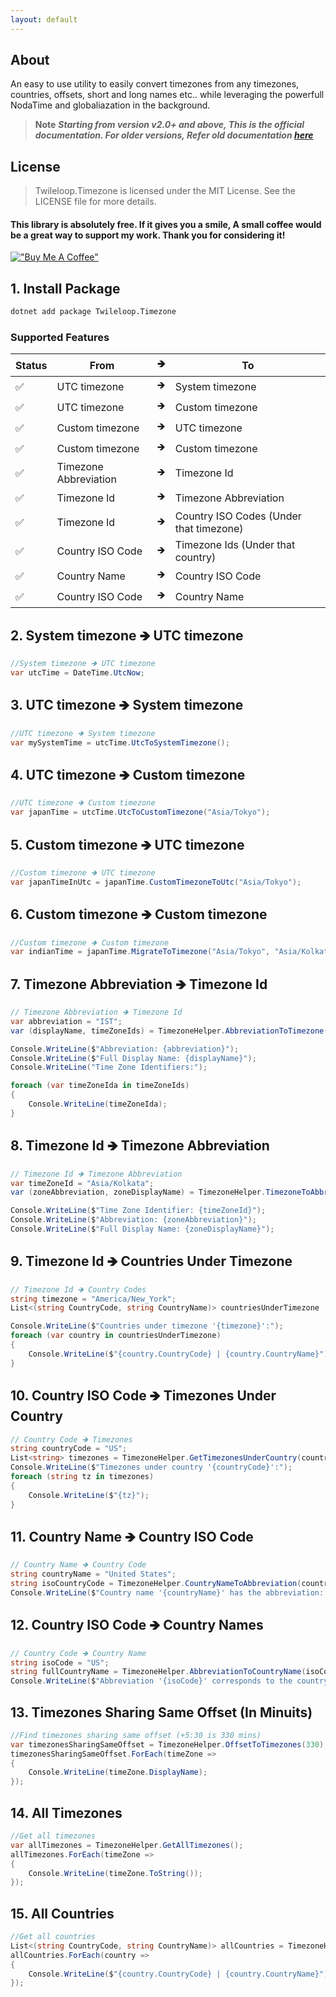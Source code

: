 ```yaml
---
layout: default
---
```


## About
An easy to use utility to easily convert timezones from any timezones, countries, offsets, short and long names etc.. while leveraging the powerfull NodaTime and globaliazation in the background.

> **Note**
> ***Starting from version v2.0+ and above, This is the official documentation. For older versions, Refer old documentation <a href="https://github.com/sangeethnandakumar/Twileloop.Timezone/blob/master/README_Old.md">
    here
  </a>***

## License
> Twileloop.Timezone is licensed under the MIT License. See the LICENSE file for more details.

#### This library is absolutely free. If it gives you a smile, A small coffee would be a great way to support my work. Thank you for considering it!
[!["Buy Me A Coffee"](https://www.buymeacoffee.com/assets/img/custom_images/orange_img.png)](https://www.buymeacoffee.com/sangeethnanda)


## 1. Install Package
```bash
dotnet add package Twileloop.Timezone
```

### Supported Features

| Status | From | 🡺 | To
| --- | --- | --- | ---
| ✅ | UTC timezone | 🡺 | System timezone
| ✅ | UTC timezone | 🡺 | Custom timezone
| ✅ | Custom timezone | 🡺 | UTC timezone
| ✅ | Custom timezone | 🡺 | Custom timezone
| ✅ | Timezone Abbreviation | 🡺 | Timezone Id
| ✅ | Timezone Id | 🡺 | Timezone Abbreviation
| ✅ | Timezone Id | 🡺 | Country ISO Codes (Under that timezone)
| ✅ | Country ISO Code | 🡺 | Timezone Ids (Under that country)
| ✅ | Country Name | 🡺 | Country ISO Code
| ✅ | Country ISO Code | 🡺 | Country Name

## 2. System timezone 🡺 UTC timezone

```csharp
//System timezone 🡺 UTC timezone
var utcTime = DateTime.UtcNow;
```

## 3. UTC timezone 🡺 System timezone

```csharp
//UTC timezone 🡺 System timezone
var mySystemTime = utcTime.UtcToSystemTimezone();
```

## 4. UTC timezone 🡺 Custom timezone

```csharp
//UTC timezone 🡺 Custom timezone
var japanTime = utcTime.UtcToCustomTimezone("Asia/Tokyo");
```

## 5. Custom timezone 🡺 UTC timezone

```csharp
//Custom timezone 🡺 UTC timezone
var japanTimeInUtc = japanTime.CustomTimezoneToUtc("Asia/Tokyo");
```

## 6. Custom timezone 🡺 Custom timezone

```csharp
//Custom timezone 🡺 Custom timezone
var indianTime = japanTime.MigrateToTimezone("Asia/Tokyo", "Asia/Kolkata");
```

## 7. Timezone Abbreviation 🡺 Timezone Id

```csharp
// Timezone Abbreviation 🡺 Timezone Id
var abbreviation = "IST";
var (displayName, timeZoneIds) = TimezoneHelper.AbbreviationToTimezone(abbreviation);

Console.WriteLine($"Abbreviation: {abbreviation}");
Console.WriteLine($"Full Display Name: {displayName}");
Console.WriteLine("Time Zone Identifiers:");

foreach (var timeZoneIda in timeZoneIds)
{
    Console.WriteLine(timeZoneIda);
}
```

## 8. Timezone Id 🡺 Timezone Abbreviation

```csharp
// Timezone Id 🡺 Timezone Abbreviation
var timeZoneId = "Asia/Kolkata";
var (zoneAbbreviation, zoneDisplayName) = TimezoneHelper.TimezoneToAbbreviation(timeZoneId);

Console.WriteLine($"Time Zone Identifier: {timeZoneId}");
Console.WriteLine($"Abbreviation: {zoneAbbreviation}");
Console.WriteLine($"Full Display Name: {zoneDisplayName}");
```

## 9. Timezone Id 🡺 Countries Under Timezone

```csharp
// Timezone Id 🡺 Country Codes
string timezone = "America/New_York";
List<(string CountryCode, string CountryName)> countriesUnderTimezone  = TimezoneHelper.GetCountriesUnderTimezone(timezone);

Console.WriteLine($"Countries under timezone '{timezone}':");
foreach (var country in countriesUnderTimezone)
{
    Console.WriteLine($"{country.CountryCode} | {country.CountryName}");
}
```

## 10. Country ISO Code 🡺 Timezones Under Country

```csharp
// Country Code 🡺 Timezones
string countryCode = "US";
List<string> timezones = TimezoneHelper.GetTimezonesUnderCountry(countryCode);
Console.WriteLine($"Timezones under country '{countryCode}':");
foreach (string tz in timezones)
{
    Console.WriteLine($"{tz}");
}
```

## 11. Country Name 🡺 Country ISO Code

```csharp
// Country Name 🡺 Country Code
string countryName = "United States";
string isoCountryCode = TimezoneHelper.CountryNameToAbbreviation(countryName);
Console.WriteLine($"Country name '{countryName}' has the abbreviation: {isoCountryCode}");
```

## 12. Country ISO Code 🡺 Country Names

```csharp
// Country Code 🡺 Country Name 
string isoCode = "US";
string fullCountryName = TimezoneHelper.AbbreviationToCountryName(isoCode);
Console.WriteLine($"Abbreviation '{isoCode}' corresponds to the country: {fullCountryName}");
```

## 13. Timezones Sharing Same Offset (In Minuits) 

```csharp
//Find timezones sharing same offset (+5:30 is 330 mins)
var timezonesSharingSameOffset = TimezoneHelper.OffsetToTimezones(330);
timezonesSharingSameOffset.ForEach(timeZone =>
{
    Console.WriteLine(timeZone.DisplayName);
});
```

## 14. All Timezones

```csharp
//Get all timezones
var allTimezones = TimezoneHelper.GetAllTimezones();
allTimezones.ForEach(timeZone =>
{
    Console.WriteLine(timeZone.ToString());
});
```

## 15. All Countries

```csharp
//Get all countries
List<(string CountryCode, string CountryName)> allCountries = TimezoneHelper.GetAllCountries();
allCountries.ForEach(country =>
{
    Console.WriteLine($"{country.CountryCode} | {country.CountryName}");
});
```
